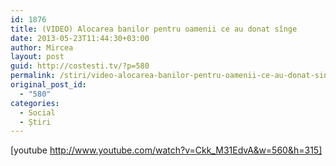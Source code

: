 ```yaml
---
id: 1876
title: (VIDEO) Alocarea banilor pentru oamenii ce au donat sînge
date: 2013-05-23T11:44:30+03:00
author: Mircea
layout: post
guid: http://costesti.tv/?p=580
permalink: /stiri/video-alocarea-banilor-pentru-oamenii-ce-au-donat-singe/
original_post_id:
  - "580"
categories:
  - Social
  - Știri
---
```

[youtube http://www.youtube.com/watch?v=Ckk_M31EdvA&w=560&h=315]